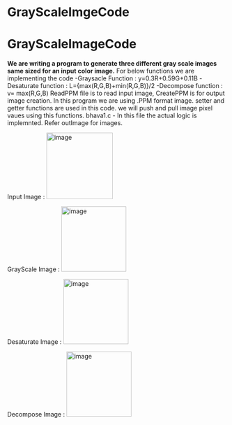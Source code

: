 # GrayScaleImgeCode
# GrayScaleImageCode
**We are writing a program to generate three different gray scale images
same sized for an input color image.**
For below functions we are implementing the code
-Graysacle Function : y=0.3R+0.59G+0.11B
-Desaturate function : L={max(R,G,B)+min(R,G,B)}/2
-Decompose function : v= max(R,G,B)
ReadPPM file is to read input image, CreatePPM is for output image creation. In this program we are using .PPM format image.
setter and getter functions are used in this code. we will push and pull image pixel vaues using this functions.
bhava1.c - In this file the actual logic is implemnted.
Refer outImage for images.

Input Image :
<img width="152" alt="image" src="https://github.com/sahi310/GrayScaleImageCode/assets/52164692/1407d9da-c8cd-41a2-ab8f-8643a89f65b4">

GrayScale Image :
<img width="149" alt="image" src="https://github.com/sahi310/GrayScaleImageCode/assets/52164692/769b0d65-7eb5-4755-aabb-bb52d14dcd61">

Desaturate Image :
<img width="149" alt="image" src="https://github.com/sahi310/GrayScaleImageCode/assets/52164692/027de0ab-2f87-485e-a7b7-26e07c1f7f3f">

Decompose Image :
<img width="149" alt="image" src="https://github.com/sahi310/GrayScaleImageCode/assets/52164692/04eff47b-9c67-477e-8c32-c5341d067046">






